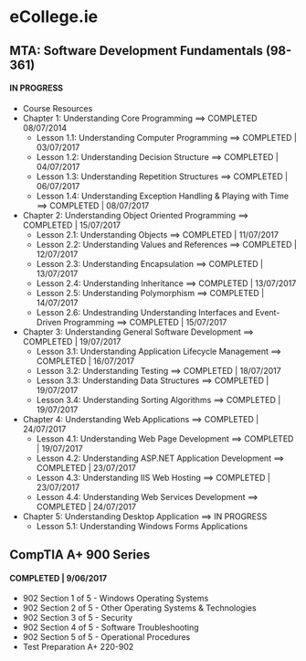 # eCollege.ie

## MTA: Software Development Fundamentals (98-361)
#### IN PROGRESS
* Course Resources
* Chapter 1: Understanding Core Programming ==> COMPLETED 08/07/2014
  * Lesson 1.1: Understanding Computer Programming ==> COMPLETED | 03/07/2017
  * Lesson 1.2: Understanding Decision Structure ==> COMPLETED | 04/07/2017
  * Lesson 1.3: Understanding Repetition Structures ==> COMPLETED | 06/07/2017
  * Lesson 1.4: Understanding Exception Handling & Playing with Time ==> COMPLETED | 08/07/2017
* Chapter 2: Understanding Object Oriented Programming  ==> COMPLETED | 15/07/2017
  * Lesson 2.1: Understanding Objects ==> COMPLETED | 11/07/2017
  * Lesson 2.2: Understanding Values and References ==> COMPLETED | 12/07/2017
  * Lesson 2.3: Understanding Encapsulation  ==> COMPLETED | 13/07/2017
  * Lesson 2.4: Understanding Inheritance ==> COMPLETED | 13/07/2017
  * Lesson 2.5: Understanding Polymorphism ==> COMPLETED | 14/07/2017
  * Lesson 2.6: Undestranding Understanding Interfaces and Event-Driven Programming ==> COMPLETED | 15/07/2017
* Chapter 3: Understanding General Software Development ==> COMPLETED | 19/07/2017
  * Lesson 3.1: Understanding Application Lifecycle Management ==> COMPLETED | 16/07/2017
  * Lesson 3.2: Understanding Testing ==> COMPLETED | 18/07/2017
  * Lesson 3.3: Understanding Data Structures ==> COMPLETED | 19/07/2017
  * Lesson 3.4: Understanding Sorting Algorithms ==> COMPLETED | 19/07/2017
* Chapter 4: Understanding Web Applications ==> COMPLETED | 24/07/2017
  * Lesson 4.1: Understanding Web Page Development ==> COMPLETED | 19/07/2017
  * Lesson 4.2: Understanding ASP.NET Application Development ==> COMPLETED | 23/07/2017
  * Lesson 4.3: Understanding IIS Web Hosting ==> COMPLETED | 23/07/2017
  * Lesson 4.4: Understanding Web Services Development ==> COMPLETED | 24/07/2017
* Chapter 5: Understanding Desktop Application ==> IN PROGRESS
  * Lesson 5.1: Understanding Windows Forms Applications

## CompTIA A+ 900 Series
#### COMPLETED | 9/06/2017
* 902 Section 1 of 5 - Windows Operating Systems
* 902 Section 2 of 5 - Other Operating Systems & Technologies
* 902 Section 3 of 5 - Security
* 902 Section 4 of 5 - Software Troubleshooting
* 902 Section 5 of 5 - Operational Procedures
* Test Preparation A+ 220-902
